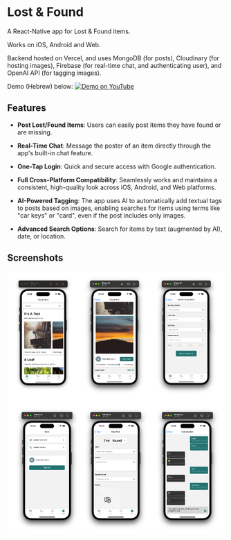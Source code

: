 # Lost & Found

A React-Native app for Lost & Found items.

Works on iOS, Android and Web.

Backend hosted on Vercel, and uses MongoDB (for posts), Cloudinary (for hosting images), Firebase (for real-time chat, and authenticating user), and OpenAI API (for tagging images).

Demo (Hebrew) below:
[![Demo on YouTube](https://img.youtube.com/vi/I6I7yO2K0zc/0.jpg)](https://www.youtube.com/watch?v=I6I7yO2K0zc)


## Features

* **Post Lost/Found Items**: Users can easily post items they have found or are missing.

* **Real-Time Chat**: Message the poster of an item directly through the app's built-in chat feature.

* **One-Tap Login**: Quick and secure access with Google authentication.

* **Full Cross-Platform Compatibility**: Seamlessly works and maintains a consistent, high-quality look across iOS, Android, and Web platforms.

* **AI-Powered Tagging**: The app uses AI to automatically add textual tags to posts based on images, enabling searches for items using terms like "car keys" or "card", even if the post includes only images.

* **Advanced Search Options**: Search for items by text (augmented by AI), date, or location.


## Screenshots

![screenshots_show_case](github-assets/screenshots.png)